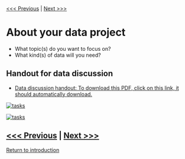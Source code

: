 [<<< Previous](bigdata.md) | [Next >>>](continue.md)   

# About your data project
* What topic(s) do you want to focus on?
* What kind(s) of data will you need?

## Handout for data discussion 

* [ Data discussion handout: To download this PDF, click on this link, it should automatically download.](https://github.com/SouthernMethodistUniversity/data/raw/master/sections/handoutdata.pdf)


[![tasks](https://github.com/DHRISMU/data/blob/master/images/datalifecycle.png)](https://github.com/DHRISMU/data/blob/master/sections/bigdatalessons.pdf)

[![tasks](https://github.com/DHRISMU/data/blob/master/images/3challenges.png)](https://github.com/DHRISMU/data/blob/master/sections/bigdatalessons.pdf)



[<<< Previous](bigdata.md) | [Next >>>](continue.md)  
-----
[Return to introduction](https://github.com/SouthernMethodistUniversity/datalifecycle)
